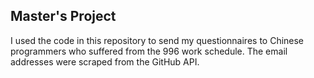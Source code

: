 ## Master's Project
I used the code in this repository to send my questionnaires to Chinese programmers who suffered from the 996 work schedule. The email addresses were scraped from the GitHub API.